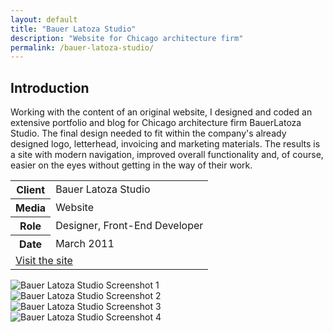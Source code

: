 ```yaml
---
layout: default
title: "Bauer Latoza Studio"
description: "Website for Chicago architecture firm"
permalink: /bauer-latoza-studio/
---
```


<section>
	<h2 class="visually-hidden">Introduction</h2>
	<div>
		<p>Working with the content of an original website, I designed and coded an extensive portfolio and blog for Chicago architecture firm BauerLatoza Studio. The final design needed to fit within the company's already designed logo, letterhead, invoicing and marketing materials. The results is a site with modern navigation, improved overall functionality and, of course, easier on the eyes without getting in the way of their work.</p>
	</div>
	<div>
		<table>
			<tbody>
				<tr>
					<th>Client</th>
					<td>Bauer Latoza Studio</td>
				</tr>
				<tr>
					<th>Media</th>
					<td>Website</td>
				</tr>
				<tr>
					<th>Role</th>
					<td>Designer, Front-End Developer</td>
				</tr>
				<tr>
					<th>Date</th>
					<td>March 2011</td>
				</tr>
				<tr>
					<td colspan="2">
						<a class="button button--inverted push-top" href="http://www.bauerlatozastudio.com">Visit the site</a>
					</td>
				</tr>
			</tbody>
		</table>
	</div>
</section>
<section>
	<div class="span-2">
		<img src="https://jessetrippecdn.appspot.com/images/bauer-latoza-1.png" alt="Bauer Latoza Studio Screenshot 1">
	</div>
	<div>
		<img src="https://jessetrippecdn.appspot.com/images/bauer-latoza-3.png" alt="Bauer Latoza Studio Screenshot 2">
	</div>
	<div>
		<img src="https://jessetrippecdn.appspot.com/images/bauer-latoza-4.png" alt="Bauer Latoza Studio Screenshot 3">
	</div>
	<div class="span-2">
		<img src="https://jessetrippecdn.appspot.com/images/bauer-latoza-2.png" alt="Bauer Latoza Studio Screenshot 4">
	</div>
</section>
